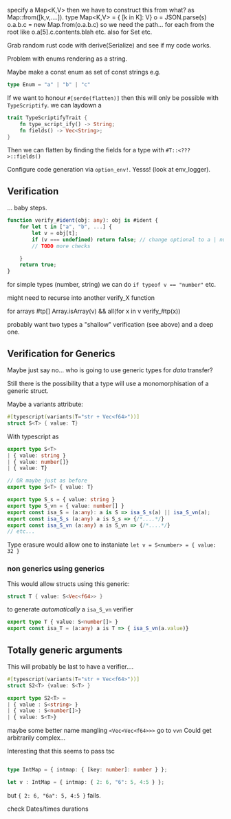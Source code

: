 
specify a Map<K,V> then we have to construct this from
what? as Map::from([k,v,....]). type Map<K,V> = { [k in K]: V}
o = JSON.parse(s)
o.a.b.c = new Map.from(o.a.b.c)
so we need the path... for each from the root
like o.a[5].c.contents.blah etc.
also for Set etc.


Grab random rust code with derive(Serialize) and see if my code works.

Problem with enums rendering as a string.

Maybe make a const enum as set of const strings e.g.

```typescript
type Enum = "a" | "b" | "c"
```


If we want to honour `#[serde(flatten)]` then this will only be possible
with `TypeScriptify`. we can laydown a

```rust
trait TypeScriptifyTrait {
    fn type_script_ify() -> String;
    fn fields() -> Vec<String>;
}
```

Then we can flatten by finding the fields for a type with `#T::<???>::fields()`


Configure code generation via `option_env!`. Yesss! (look at env_logger).


## Verification

... baby steps. 

```typescript
function verify_#ident(obj: any): obj is #ident {
    for let t in ["a", "b", ...] {
        let v = obj[t];
        if (v === undefined) return false; // change optional to a | null
        // TODO more checks

    }
    return true;
}
```

for simple types (number, string) we can do `if typeof v == "number"` etc.

might need to recurse into another verify_X function

for arrays #tp[]  Array.isArray(v) && all(for x in v verify_#tp(x))

probably want two types a "shallow" verification (see above) and a deep one.


## Verification for Generics

Maybe just say no... who is going to use generic types for *data* transfer?

Still there is the possibility that a type will use a monomorphisation of a generic
struct.

Maybe a variants attribute:

```rust
#[typescript(variants(T="str + Vec<f64>"))]
struct S<T> { value: T}
```
With typescript as

```typescript
export type S<T>
| { value: string }
| { value: number[]}
| { value: T}

// OR maybe just as before
export type S<T> { value: T}

export type S_s = { value: string }
export type S_vn = { value: number[] }
export const isa_S = (a:any): a is S => isa_S_s(a) || isa_S_vn(a);
export const isa_S_s (a:any) a is S_s => {/*....*/}
export const isa_S_vn (a:any) a is S_vn => {/*....*/}
// etc...
```
Type erasure would allow one to instaniate `let v = S<number> = { value: 32 }`

### non generics using generics

This would allow structs using this generic:
```rust
struct T { value: S<Vec<f64>> }
```

to generate *automatically* a `isa_S_vn` verifier

```typescript
export type T { value: S<number[]> }
export const isa_T = (a:any) a is T => { isa_S_vn(a.value)}
```

## Totally generic arguments 

This will probably be last to have a verifier....

```rust
#[typescript(variants(T="str + Vec<f64>"))]
struct S2<T> {value: S<T> }
```
```typescript
export type S2<T> =
| { value : S<string> }
| { value : S<number[]>}
| { value: S<T>}
```

maybe some better name mangling `<Vec<Vec<f64>>>` go to `vvn` Could get
arbitrarily complex...


Interesting that this seems to pass tsc

```typescript

type IntMap = { intmap: { [key: number]: number } };

let v : IntMap = { intmap: { 2: 6, "6": 5, 4:5 } };
```
but `{ 2: 6, "6a": 5, 4:5 }` fails.


check Dates/times durations





